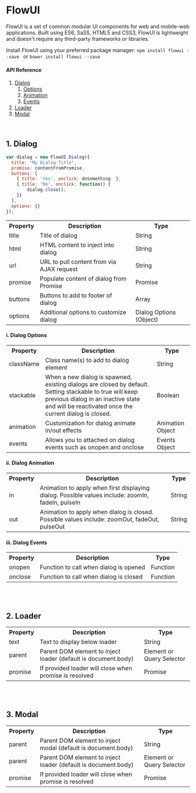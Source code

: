 <h1>FlowUI</h1>

<p>FlowUI is a set of common modular UI components for web and mobile-web applications. Built using ES6, SaSS, HTML5 and CSS3, FlowUI is lightweight and doesn't require any third-party frameworks or libraries.</p>

<p>Install FlowUI using your preferred package manager: <code>npm install flowui --save </code> or <code>bower install flowui --save</code></p>


<h4>API Reference</h4>

<ol>
  <li><a href="#dialog">Dialog</a>  
  <ol>
  <li><a href="#dialogOptions">Options</a></li>
  <li><a href="#dialogAnimation">Animation</a></li>
  <li><a href="#dialogEvents">Events</a></li>
  </ol>  
  </li>
  <li><a href="#dialog">Loader</a></li>  
  <li><a href="#modal">Modal</a></li>  
</ol>

<br />

<h2 id="dialog">1. Dialog</h2>

```javascript
var dialog = new FlowUI.Dialog({
  title: "My Dialog Title",
  promise: contentFromPromise,
  buttons: [
    { title: 'Yes', onclick: doSomething  },
    { title: 'No', onclick: function() {
        dialog.close();
    }}
  ],
  options: {}
});
```

<table>
<tr>
  <th>Property</th>
  <th>Description</th>
  <th>Type</th>
</tr>
<tr>
  <td>title</td>
  <td>Title of dialog</td>
  <td>String</td>
</tr>
<tr>
  <td>html</td>
  <td>HTML content to inject into dialog</td>
  <td>String</td>
</tr>
<tr>
  <td>url</td>
  <td>URL to pull content from via AJAX request</td>
  <td>String</td>
</tr>
<tr>
  <td>promise</td>
  <td>Populate content of dialog from Promise</td>
  <td>Promise</td>
</tr>
<tr>
  <td>buttons</td>
  <td>Buttons to add to footer of dialog</td>
  <td>Array</td>
</tr>
<tr>
  <td>options</td>
  <td>Additional options to customize dialog</td>
  <td>Dialog Options (Object)</td>
</tr>
</table>

<h4 id="dialogOptions">i. Dialog Options</h4>

<table>
<tr>
  <th>Property</th>
  <th>Description</th>
  <th>Type</th>
</tr>
<tr>
  <td>className</td>
  <td>Class name(s) to add to dialog element</td>
  <td>String</td>
</tr>
<tr>
  <td>stackable</td>
  <td>When a new dialog is spawned, existing dialogs are closed by default. Setting stackable to true will keep previous dialog in an inactive state and will be reactivated once the current dialog is closed.</td>
  <td>Boolean</td>
</tr>
<tr>
  <td>animation</td>
  <td>Customization for dialog animate in/out effects</td>
  <td>Animation Object</td>
</tr>
<tr>
  <td>events</td>
  <td>Allows you to attached on dialog events such as onopen and onclose</td>
  <td>Events Object</td>
</tr>
</table>

<h4 id="dialogAnimation">ii. Dialog Animation</h4>

<table>
<tr>
  <th>Property</th>
  <th>Description</th>
  <th>Type</th>
</tr>
<tr>
  <td>in</td>
  <td>Animation to apply when first displaying dialog. Possible values include: zoomIn, fadeIn, pulseIn</td>
  <td>String</td>
</tr>
<tr>
  <td>out</td>
  <td>Animation to apply when dialog is closed. Possible values include: zoomOut, fadeOut, pulseOut</td>
  <td>String</td>
</tr>
</table>

<h4 id="dialogEvents">iii. Dialog Events</h4>

<table>
<tr>
  <th>Property</th>
  <th>Description</th>
  <th>Type</th>
</tr>
<tr>
  <td>onopen</td>
  <td>Function to call when dialog is opened</td>
  <td>Function</td>
</tr>
<tr>
  <td>onclose</td>
  <td>Function to call when dialog is closed</td>
  <td>Function</td>
</tr>
</table>

<br />
<br />

<h2>2. Loader</h2>

<table>
<tr>
  <th>Property</th>
  <th>Description</th>
  <th>Type</th>
</tr>
<tr>
  <td>text</td>
  <td>Text to display below loader</td>
  <td>String</td>
</tr>
<tr>
  <td>parent</td>
  <td>Parent DOM element to inject loader (default is document.body)</td>
  <td>Element or Query Selector</td>
</tr>
<tr>
  <td>promise</td>
  <td>If provided loader will close when promise is resolved</td>
  <td>Promise</td>
</tr>
</table>

<br />
<br />

<h2 id="modal">3. Modal</h2>

<table>
<tr>
  <th>Property</th>
  <th>Description</th>
  <th>Type</th>
</tr>
<tr>
  <td>parent</td>
  <td>Parent DOM element to inject modal (default is document.body)</td>
  <td>String</td>
</tr>
<tr>
  <td>parent</td>
  <td>Parent DOM element to inject loader (default is document.body)</td>
  <td>Element or Query Selector</td>
</tr>
<tr>
  <td>promise</td>
  <td>If provided loader will close when promise is resolved</td>
  <td>Promise</td>
</tr>
</table>
